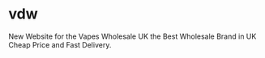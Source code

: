 # vdw
New Website for the Vapes Wholesale UK the Best Wholesale Brand in UK Cheap Price and Fast Delivery.
